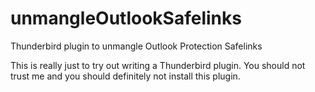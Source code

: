 # unmangleOutlookSafelinks

Thunderbird plugin to unmangle Outlook Protection Safelinks

This is really just to try out writing a Thunderbird plugin.
You should not trust me and you should definitely not install this plugin.
